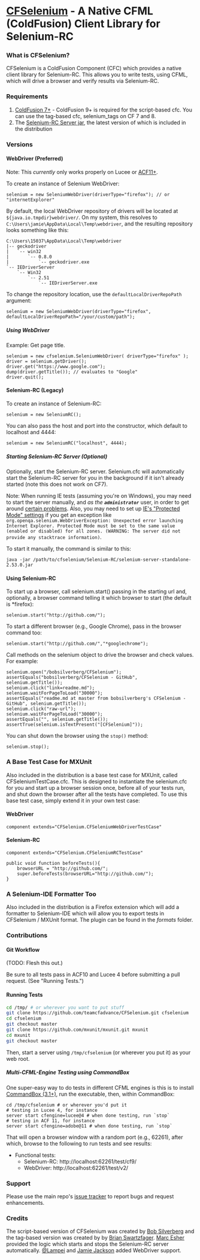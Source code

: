 [CFSelenium](http://github.com/bobsilverberg/CFSelenium) - A Native CFML (ColdFusion) Client Library for Selenium-RC
=============================================================================================================

### What is CFSelenium? ###

CFSelenium is a ColdFusion Component (CFC) which provides a native client library for Selenium-RC. This allows you to write tests, using CFML, which will drive a browser and verify results via Selenium-RC.

### Requirements ###

1. [ColdFusion 7+](http://www.coldfusion.com) - ColdFusion 9+ is required for the script-based cfc. You can use the tag-based cfc, selenium_tags on CF 7 and 8.
2. The [Selenium-RC Server jar](http://code.google.com/p/selenium/downloads/list), the latest version of which is included in the distribution

### Versions ###

#### WebDriver (Preferred)

Note: This _currently_ only works properly on Lucee or [ACF11+](https://github.com/teamcfadvance/CFSelenium/pull/25#issue-157582346).

To create an instance of Selenium WebDriver:

	selenium = new SeleniumWebDriver(driverType="firefox"); // or "internetExplorer"

By default, the local WebDriver repository of drivers will be located at `${java.io.tmpdir}webdriver/`. On my system, this resolves to `C:\Users\jamie\AppData\Local\Temp\webdriver`, and the resulting repository looks something like this:

```
C:\Users\15037\AppData\Local\Temp\webdriver
|-- geckodriver
|   `-- win32
|       `-- 0.8.0
|           `-- geckodriver.exe
`-- IEDriverServer
    `-- Win32
        `-- 2.51
            `-- IEDriverServer.exe
```

To change the repository location, use the `defaultLocalDriverRepoPath` argument:

	selenium = new SeleniumWebDriver(driverType="firefox", defaultLocalDriverRepoPath="/your/custom/path");

##### Using WebDriver

Example: Get page title.

```
selenium = new cfselenium.SeleniumWebDriver( driverType="firefox" );
driver = selenium.getDriver();
driver.get("https://www.google.com");
dump(driver.getTitle()); // evaluates to "Google"
driver.quit();
```

#### Selenium-RC (Legacy)

To create an instance of Selenium-RC:

	selenium = new SeleniumRC();
	
You can also pass the host and port into the constructor, which default to localhost and 4444:

	selenium = new SeleniumRC("localhost", 4444);
	
##### Starting Selenium-RC Server (Optional)

Optionally, start the Selenium-RC server.  Selenium.cfc will automatically start the Selenium-RC server for you in the background if it isn't already started (note this does not work on CF7).

Note: When running IE tests (assuming you're on Windows), you may need to start the server manually, and _as the **`administrator`**_ user, in order to get around [certain problems](https://github.com/teamcfadvance/CFSelenium/pull/25#issue-157582346). Also, you may need to set up [IE's "Protected Mode" settings](http://jimevansmusic.blogspot.com/2012/08/youre-doing-it-wrong-protected-mode-and.html) if you get an exception like `org.openqa.selenium.WebDriverException: Unexpected error launching Internet Explorer. Protected Mode must be set to the same value (enabled or disabled) for all zones. (WARNING: The server did not provide any stacktrace information)`. 

To start it manually, the command is similar to this:

	java -jar /path/to/cfselenium/Selenium-RC/selenium-server-standalone-2.53.0.jar

#### Using Selenium-RC

To start up a browser, call selenium.start() passing in the starting url and, optionally, a browser command telling it which browser to start (the default is *firefox):

	selenium.start("http://github.com/");

To start a different browser (e.g., Google Chrome), pass in the browser command too:

	selenium.start("http://github.com/","*googlechrome");

Call methods on the selenium object to drive the browser and check values. For example:

	selenium.open("/bobsilverberg/CFSelenium");
	assertEquals("bobsilverberg/CFSelenium - GitHub", selenium.getTitle());
	selenium.click("link=readme.md");
	selenium.waitForPageToLoad("30000");
	assertEquals("readme.md at master from bobsilverberg's CFSelenium - GitHub", selenium.getTitle());
	selenium.click("raw-url");
	selenium.waitForPageToLoad("30000");
	assertEquals("", selenium.getTitle());
	assertTrue(selenium.isTextPresent("[CFSelenium]"));

You can shut down the browser using the `stop()` method:

	selenium.stop();
	
### A Base Test Case for MXUnit ###

Also included in the distribution is a base test case for MXUnit, called CFSeleniumTestCase.cfc. This is designed to instantiate the selenium.cfc for you and start up a browser session once, before all of your tests run, and shut down the browser after all the tests have completed. To use this base test case, simply extend it in your own test case:

#### WebDriver

```
component extends="CFSelenium.CFSeleniumWebDriverTestCase"
```

#### Selenium-RC

```
component extends="CFSelenium.CFSeleniumRCTestCase"

public void function beforeTests(){
	browserURL = "http://github.com/";
	super.beforeTests(browserURL="http://github.com/");
}
```

### A Selenium-IDE Formatter Too ###

Also included in the distribution is a Firefox extension which will add a formatter to Selenium-IDE which will allow you to export tests in CFSelenium / MXUnit format. The plugin can be found in the _formats_ folder.

### Contributions

#### Git Workflow

(TODO: Flesh this out.)

Be sure to all tests pass in ACF10 and Lucee 4 before submitting a pull request. (See "Running Tests.")

#### Running Tests

```bash
cd /tmp/ # or wherever you want to put stuff
git clone https://github.com/teamcfadvance/CFSelenium.git cfselenium
cd cfselenium
git checkout master
git clone https://github.com/mxunit/mxunit.git mxunit
cd mxunit
git checkout master
```

Then, start a server using `/tmp/cfselenium` (or wherever you put it) as your web root.

##### Multi-CFML-Engine Testing using CommandBox

One super-easy way to do tests in different CFML engines is this is to install [CommandBox (3.1+)](http://integration.stg.ortussolutions.com/artifacts/ortussolutions/commandbox/3.1.0/), run the executable, then, within CommandBox:

```
cd /tmp/cfselenium # or wherever you'd put it
# testing in Lucee 4, for instance
server start cfengine=lucee@4 # when done testing, run `stop`
# testing in ACF 11, for instance
server start cfengine=adobe@11 # when done testing, run `stop`
```

That will open a browser window with a random port (e.g., 62261), after which, browse to the following to run tests and see results:

* Functional tests:
	* Selenium-RC: http://localhost:62261/test/cf9/
	* WebDriver: http://localhost:62261/test/v2/

### Support ###

Please use the main repo's [issue tracker](https://github.com/teamcfadvance/CFSelenium/issues) to report bugs and request enhancements.

### Credits ###

The script-based version of CFSelenium was created by [Bob Silverberg](https://github.com/bobsilverberg) and the tag-based version was created by by [Brian Swartzfager](https://github.com/bcswartz). [Marc Esher](https://github.com/marcesher) provided the logic which starts and stops the Selenium-RC server automatically. [@Lampei](https://github.com/Lampei) and [Jamie Jackson](https://github.com/jamiejackson) added WebDriver support.